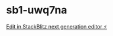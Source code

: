 # sb1-uwq7na

[Edit in StackBlitz next generation editor ⚡️](https://stackblitz.com/~/github.com/siakacoul1/sb1-uwq7na)